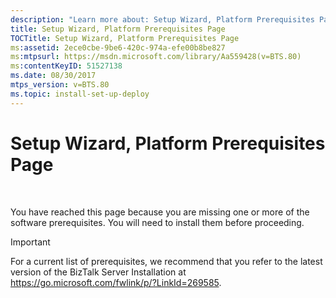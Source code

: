 ```yaml
---
description: "Learn more about: Setup Wizard, Platform Prerequisites Page"
title: Setup Wizard, Platform Prerequisites Page
TOCTitle: Setup Wizard, Platform Prerequisites Page
ms:assetid: 2ece0cbe-9be6-420c-974a-efe00b8be827
ms:mtpsurl: https://msdn.microsoft.com/library/Aa559428(v=BTS.80)
ms:contentKeyID: 51527138
ms.date: 08/30/2017
mtps_version: v=BTS.80
ms.topic: install-set-up-deploy
---
```


# Setup Wizard, Platform Prerequisites Page

 


You have reached this page because you are missing one or more of the software prerequisites. You will need to install them before proceeding.


> [!IMPORTANT]
> <P>For a current list of prerequisites, we recommend that you refer to the latest version of the BizTalk Server Installation at <A href="/previous-versions/">https://go.microsoft.com/fwlink/p/?LinkId=269585</A>.</P>
